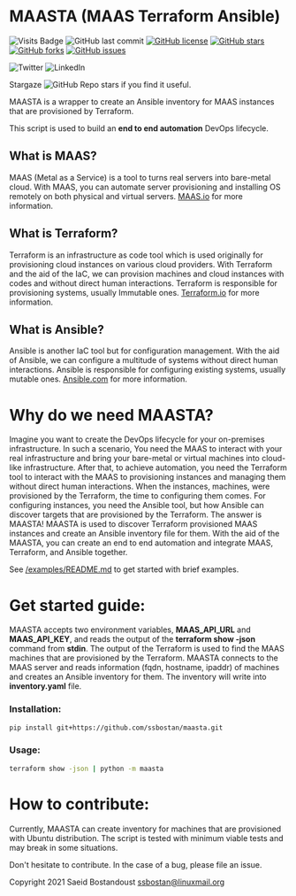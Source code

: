 # MAASTA (MAAS Terraform Ansible)

![Visits Badge](https://badges.pufler.dev/visits/ssbostan/maasta)
![GitHub last commit](https://img.shields.io/github/last-commit/ssbostan/maasta)
[![GitHub license](https://img.shields.io/github/license/ssbostan/maasta)](https://github.com/ssbostan/maasta/blob/master/LICENSE)
[![GitHub stars](https://img.shields.io/github/stars/ssbostan/maasta)](https://github.com/ssbostan/maasta/stargazers)
[![GitHub forks](https://img.shields.io/github/forks/ssbostan/maasta)](https://github.com/ssbostan/maasta/network)
[![GitHub issues](https://img.shields.io/github/issues/ssbostan/maasta)](https://github.com/ssbostan/maasta/issues)

![Twitter](https://img.shields.io/twitter/follow/b9t_ir?style=social)
![LinkedIn](https://shields.io/badge/style-ssbostan-black?logo=linkedin&label=LinkedIn&link=https://www.linkedin.com/in/ssbostan)

Stargaze ![GitHub Repo stars](https://img.shields.io/github/stars/ssbostan/maasta?style=social) if you find it useful.

MAASTA is a wrapper to create an Ansible inventory for MAAS instances that are provisioned by Terraform.

This script is used to build an **end to end automation** DevOps lifecycle.

## What is MAAS?

MAAS (Metal as a Service) is a tool to turns real servers into bare-metal cloud. With MAAS, you can automate server provisioning and installing OS remotely on both physical and virtual servers. [MAAS.io](https://maas.io/) for more information.

## What is Terraform?

Terraform is an infrastructure as code tool which is used originally for provisioning cloud instances on various cloud providers. With Terraform and the aid of the IaC, we can provision machines and cloud instances with codes and without direct human interactions. Terraform is responsible for provisioning systems, usually Immutable ones. [Terraform.io](https://www.terraform.io/) for more information.

## What is Ansible?

Ansible is another IaC tool but for configuration management. With the aid of Ansible, we can configure a multitude of systems without direct human interactions. Ansible is responsible for configuring existing systems, usually mutable ones. [Ansible.com](https:/ansible.com/) for more information.

# Why do we need MAASTA?

Imagine you want to create the DevOps lifecycle for your on-premises infrastructure. In such a scenario, You need the MAAS to interact with your real infrastructure and bring your bare-metal or virtual machines into cloud-like infrastructure. After that, to achieve automation, you need the Terraform tool to interact with the MAAS to provisioning instances and managing them without direct human interactions. When the instances, machines, were provisioned by the Terraform, the time to configuring them comes. For configuring instances, you need the Ansible tool, but how Ansible can discover targets that are provisioned by the Terraform. The answer is MAASTA! MAASTA is used to discover Terraform provisioned MAAS instances and create an Ansible inventory file for them. With the aid of the MAASTA, you can create an end to end automation and integrate MAAS, Terraform, and Ansible together.

See [/examples/README.md](https://github.com/ssbostan/maasta/tree/master/examples) to get started with brief examples.

# Get started guide:

MAASTA accepts two environment variables, **MAAS_API_URL** and **MAAS_API_KEY**, and reads the output of the **terraform show -json** command from **stdin**. The output of the Terraform is used to find the MAAS machines that are provisioned by the Terraform. MAASTA connects to the MAAS server and reads information (fqdn, hostname, ipaddr) of machines and creates an Ansible inventory for them. The inventory will write into **inventory.yaml** file.

### Installation:

```bash
pip install git+https://github.com/ssbostan/maasta.git
```

### Usage:

```bash
terraform show -json | python -m maasta
```

# How to contribute:

Currently, MAASTA can create inventory for machines that are provisioned with Ubuntu distribution. The script is tested with minimum viable tests and may break in some situations.

Don't hesitate to contribute. In the case of a bug, please file an issue.

Copyright 2021 Saeid Bostandoust <ssbostan@linuxmail.org>
